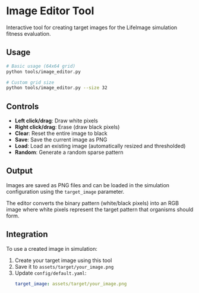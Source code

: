 # Image Editor Tool

Interactive tool for creating target images for the LifeImage simulation fitness evaluation.

## Usage

```bash
# Basic usage (64x64 grid)
python tools/image_editor.py

# Custom grid size
python tools/image_editor.py --size 32
```

## Controls

- **Left click/drag**: Draw white pixels
- **Right click/drag**: Erase (draw black pixels)
- **Clear**: Reset the entire image to black
- **Save**: Save the current image as PNG
- **Load**: Load an existing image (automatically resized and thresholded)
- **Random**: Generate a random sparse pattern

## Output

Images are saved as PNG files and can be loaded in the simulation configuration using the `target_image` parameter.

The editor converts the binary pattern (white/black pixels) into an RGB image where white pixels represent the target pattern that organisms should form.

## Integration

To use a created image in simulation:

1. Create your target image using this tool
2. Save it to `assets/target/your_image.png`
3. Update `config/default.yaml`:
   ```yaml
   target_image: assets/target/your_image.png
   ```
